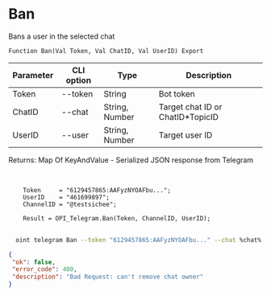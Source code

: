 ﻿---
sidebar_position: 1
---

# Ban
 Bans a user in the selected chat



`Function Ban(Val Token, Val ChatID, Val UserID) Export`

  | Parameter | CLI option | Type | Description |
  |-|-|-|-|
  | Token | --token | String | Bot token |
  | ChatID | --chat | String, Number | Target chat ID or ChatID*TopicID |
  | UserID | --user | String, Number | Target user ID |

  
  Returns:  Map Of KeyAndValue - Serialized JSON response from Telegram

<br/>




```bsl title="Code example"
    Token     = "6129457865:AAFyzNYOAFbu...";
    UserID    = "461699897";
    ChannelID = "@testsichee";

    Result = OPI_Telegram.Ban(Token, ChannelID, UserID);
```



```sh title="CLI command example"
    
  oint telegram Ban --token "6129457865:AAFyzNYOAFbu..." --chat %chat% --user "461699897"

```

```json title="Result"
{
 "ok": false,
 "error_code": 400,
 "description": "Bad Request: can't remove chat owner"
}
```
